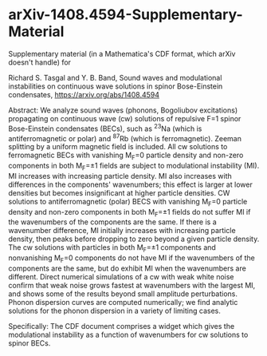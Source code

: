 # arXiv-1408.4594-Supplementary-Material

Supplementary material (in a Mathematica's CDF format, which arXiv doesn't handle) for 

Richard S. Tasgal and Y. B. Band,
Sound waves and modulational instabilities on continuous wave solutions in spinor Bose-Einstein condensates,
https://arxiv.org/abs/1408.4594

Abstract:
We analyze sound waves (phonons, Bogoliubov excitations) propagating on continuous wave (cw) solutions of repulsive F=1 spinor Bose-Einstein condensates (BECs), such as <sup>23</sup>Na (which is antiferromagnetic or polar) and <sup>87</sup>Rb (which is ferromagnetic). Zeeman splitting by a uniform magnetic field is included. All cw solutions to ferromagnetic BECs with vanishing M<sub>F</sub>=0 particle density and non-zero components in both M<sub>F</sub>=±1 fields are subject to modulational instability (MI). MI increases with increasing particle density. MI also increases with differences in the components' wavenumbers; this effect is larger at lower densities but becomes insignificant at higher particle densities. CW solutions to antiferromagnetic (polar) BECS with vanishing M<sub>F</sub>=0 particle density and non-zero components in both M<sub>F</sub>=±1 fields do not suffer MI if the wavenumbers of the components are the same. If there is a wavenumber difference, MI initially increases with increasing particle density, then peaks before dropping to zero beyond a given particle density. The cw solutions with particles in both M<sub>F</sub>=±1 components and nonvanishing M<sub>F</sub>=0 components do not have MI if the wavenumbers of the components are the same, but do exhibit MI when the wavenumbers are different. Direct numerical simulations of a cw with weak white noise confirm that weak noise grows fastest at wavenumbers with the largest MI, and shows some of the results beyond small amplitude perturbations. Phonon dispersion curves are computed numerically; we find analytic solutions for the phonon dispersion in a variety of limiting cases.

Specifically:
The CDF document comprises a widget which gives the modulational instability as a function of wavenumbers for cw solutions to spinor BECs.
